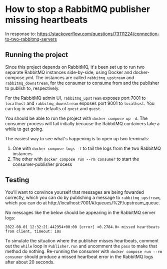 # How to stop a RabbitMQ publisher missing heartbeats

In response to: https://stackoverflow.com/questions/73111224/connection-to-two-rabbitmq-servers

## Running the project

Since this project depends on RabbitMQ, it's been set up to run two separate
RabbitMQ instances side-by-side, using Docker and docker-compose.yml. The
instances are called `rabbitmq_upstream` and `rabbitmq_downstream`, for the
consumer to consume from and the publisher to publish to, respectively.

For the RabbitMQ admin UI, `rabbitmq_upstream` exposes port 7001 to `localhost`
and `rabbitmq_downstream` exposes port 9001 to `localhost`. You can log in with
the defaults of `guest` and `guest`.

You should be able to run the project with `docker compose up -d`. The consumer
process will fail initially because the RabbitMQ containers take a while to get
going.

The easiest way to see what's happening is to open up two terminals:

1. One with `docker compose logs -f` to tail the logs from the two RabbitMQ instances
2. The other with `docker compose run --rm consumer` to start the consumer-publisher process

## Testing

You'll want to convince yourself that messages are being fowarded correctly,
which you can do by publishing a message to `rabbitmq_upstream`, which you can
do at http://localhost:7001/#/queues/%2F/upstream_queue.

No messages like the below should be appearing in the RabbitMQ server logs:
```
2022-08-01 12:32:21.442954+00:00 [error] <0.2784.0> missed heartbeats from client, timeout: 10s
```

To simulate the situation where the publisher misses heartbeats, comment out the `while`
loop in `Publisher.run` and uncomment the `pass` to make that method do nothing.
Re-running the consumer with `docker compose run --rm consumer` should produce
a missed heartbeat error in the RabbitMQ logs after about 20 seconds.
